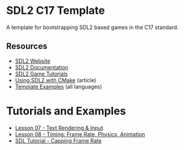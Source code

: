 # SDL2 C17 Template

A template for bootstrapping SDL2 based games in the C17 standard.

## Resources
* [SDL2 Website](https://www.libsdl.org/)
* [SDL2 Documentation](https://wiki.libsdl.org/FrontPage)
* [SDL2 Game Tutorials](https://www.parallelrealities.co.uk/tutorials/)
* [Using SDL2 with CMake](https://trenki2.github.io/blog/2017/06/02/using-sdl2-with-cmake/) (article)
* [Template Examples](https://github.com/xyproto/sdl2-examples) (all languages)

# Tutorials and Examples
* [Lesson 07 - Text Rendering & Input](https://thenumbat.github.io/cpp-course/sdl2/07/07.html)
* [Lesson 08 - Timing: Frame Rate, Physics, Animation](https://thenumbat.github.io/cpp-course/sdl2/08/08.html)
* [SDL Tutorial - Capping Frame Rate](https://lazyfoo.net/tutorials/SDL/25_capping_frame_rate/index.php)
